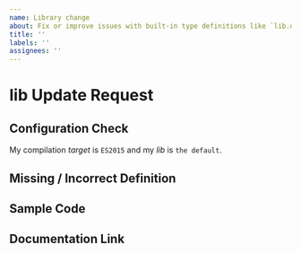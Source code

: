 ```yaml
---
name: Library change
about: Fix or improve issues with built-in type definitions like `lib.dom.d.ts`, `lib.es6.d.ts`, etc.
title: ''
labels: ''
assignees: ''
---
```

# lib Update Request

<!--
  Please fill in each section completely. Thank you!

  Are you here for one of these commonly-requested lib changes?
    * Object.keys - see https://stackoverflow.com/questions/55012174/
    * Array methods - see https://github.com/microsoft/TypeScript/issues/36554
    * parseInt, parseFloat, isFinite, isNan, etc. - see https://github.com/microsoft/TypeScript/issues/4002

  The DOM lib is maintained elsewhere and you can skip a step by filing issues/PRs for the DOM at that repo.
  See https://github.com/microsoft/TypeScript-DOM-lib-generator
-->

## Configuration Check

<!--
  If you're missing common new methods like Array.includes, you may have a misconfigured project.
  Try setting `lib: "es2020"` and checking whether the type you want is present.
  You can diagnose further by running `tsc` with `--listFilesOnly` or `--showConfig`.

  Conversely, if you are seeing built-in methods you expect to *not* see, check your 'lib' setting
  or review your dependencies for lib/reference directives that might be polluting
  your global scope. This is common when using the 'node' type library. See https://github.com/microsoft/TypeScript/issues/40184

  Replace the text below:
-->
My compilation *target* is `ES2015` and my *lib* is `the default`.

## Missing / Incorrect Definition

<!--
  What property, method, function, etc is missing or incorrect?
-->

## Sample Code

<!--
  What's some code using this that should work, but doesn't?
-->

## Documentation Link

<!--
  Link to relevant documentation (e.g. MDN, W3C, ECMAScript Spec) to consult for this property.
  Note that lib.dom.d.ts intentionally does not include browser-specific extensions
   or early experimental features.
-->
